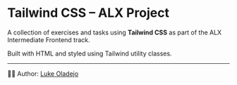 # Tailwind CSS – ALX Project

A collection of exercises and tasks using **Tailwind CSS** as part of the ALX Intermediate Frontend track.

Built with HTML and styled using Tailwind utility classes.

---

👨‍💻 Author: [Luke Oladejo](https://github.com/bylukeO)
